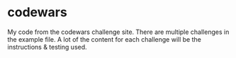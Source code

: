 # codewars
My code from the codewars challenge site. There are multiple challenges in the example file. A lot of the content for each challenge will be the instructions & testing used.
